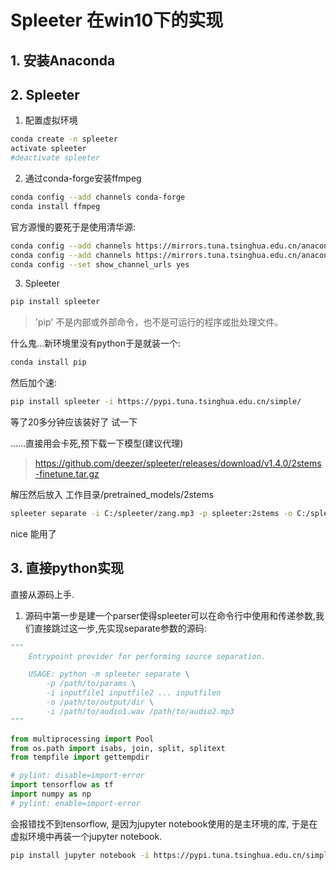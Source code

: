 # Spleeter 在win10下的实现

## 1. 安装Anaconda

## 2. Spleeter
1. 配置虚拟环境
``` bash
conda create -n spleeter
activate spleeter
#deactivate spleeter
```
2. 通过conda-forge安装ffmpeg
``` bash
conda config --add channels conda-forge
conda install ffmpeg
```
官方源慢的要死于是使用清华源:
``` bash
conda config --add channels https://mirrors.tuna.tsinghua.edu.cn/anaconda/pkgs/free/
conda config --add channels https://mirrors.tuna.tsinghua.edu.cn/anaconda/pkgs/main/
conda config --set show_channel_urls yes
```
3. Spleeter
``` bash
pip install spleeter
```
> 'pip' 不是内部或外部命令，也不是可运行的程序或批处理文件。

什么鬼...新环境里没有python于是就装一个:
``` bash
conda install pip
```
然后加个速:
``` bash
pip install spleeter -i https://pypi.tuna.tsinghua.edu.cn/simple/
```
等了20多分钟应该装好了 试一下

......直接用会卡死,预下载一下模型(建议代理)

> https://github.com/deezer/spleeter/releases/download/v1.4.0/2stems-finetune.tar.gz

解压然后放入 工作目录/pretrained_models/2stems

``` bash
spleeter separate -i C:/spleeter/zang.mp3 -p spleeter:2stems -o C:/spleeter/output
```
nice 能用了


## 3. 直接python实现
直接从源码上手.
1. 源码中第一步是建一个parser使得spleeter可以在命令行中使用和传递参数,我们直接跳过这一步,先实现separate参数的源码:

``` python
"""
    Entrypoint provider for performing source separation.

    USAGE: python -m spleeter separate \
        -p /path/to/params \
        -i inputfile1 inputfile2 ... inputfilen
        -o /path/to/output/dir \
        -i /path/to/audio1.wav /path/to/audio2.mp3
"""

from multiprocessing import Pool
from os.path import isabs, join, split, splitext
from tempfile import gettempdir

# pylint: disable=import-error
import tensorflow as tf
import numpy as np
# pylint: enable=import-error
```

会报错找不到tensorflow, 是因为jupyter notebook使用的是主环境的库, 于是在虚拟环境中再装一个jupyter notebook.

``` bash
pip install jupyter notebook -i https://pypi.tuna.tsinghua.edu.cn/simple/
```








